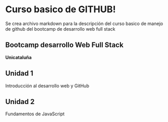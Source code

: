 # Curso basico de GITHUB!

Se crea archivo markdown para la descripción del curso basico de manejo de github del bootcamp de desarrollo web full stack


## Bootcamp desarrollo Web Full Stack

**Unicataluña**

## Unidad 1

Introducción al desarrollo web  y GitHub

## Unidad 2 

Fundamentos de JavaScript
